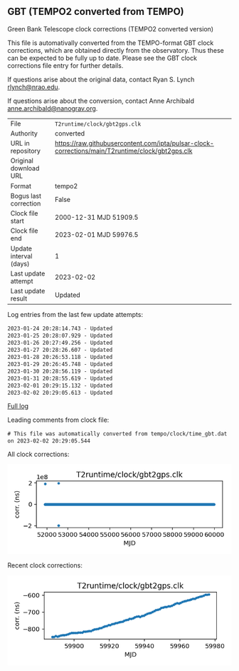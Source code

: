 
## GBT (TEMPO2 converted from TEMPO)

Green Bank Telescope clock corrections (TEMPO2 converted version)

This file is automativally converted from the TEMPO-format GBT
clock corrections, which are obtained directly from the observatory.
Thus these can be expected to be fully up to date. Please see the
GBT clock corrections file entry for further details.

If questions arise about the original data, contact Ryan S. Lynch
<rlynch@nrao.edu>.

If questions arise about the conversion, contact Anne Archibald
<anne.archibald@nanograv.org>.

|     |     |
|:--- |:--- |
| File | `T2runtime/clock/gbt2gps.clk` |
| Authority | converted |
| URL in repository | <https://raw.githubusercontent.com/ipta/pulsar-clock-corrections/main/T2runtime/clock/gbt2gps.clk> |
| Original download URL | <None> |
| Format | tempo2 |
| Bogus last correction | False |
| Clock file start | 2000-12-31 MJD 51909.5 |
| Clock file end | 2023-02-01 MJD 59976.5 |
| Update interval (days) | 1 |
| Last update attempt | 2023-02-02 |
| Last update result | Updated |

Log entries from the last few update attempts:
```
2023-01-24 20:28:14.743 - Updated
2023-01-25 20:28:07.929 - Updated
2023-01-26 20:27:49.256 - Updated
2023-01-27 20:28:26.607 - Updated
2023-01-28 20:26:53.118 - Updated
2023-01-29 20:26:45.748 - Updated
2023-01-30 20:28:56.119 - Updated
2023-01-31 20:28:55.619 - Updated
2023-02-01 20:29:15.132 - Updated
2023-02-02 20:29:05.613 - Updated
```
[Full log](https://raw.githubusercontent.com/ipta/pulsar-clock-corrections/main/log/T2runtime/clock/gbt2gps.clk.log)

Leading comments from clock file:

    # This file was automatically converted from tempo/clock/time_gbt.dat on 2023-02-02 20:29:05.544



All clock corrections:

![plot of all clock corrections](gbt2gps.clk.png "All corrections")

Recent clock corrections:

![plot of recent clock corrections](gbt2gps.clk.short.png "Recent corrections")

